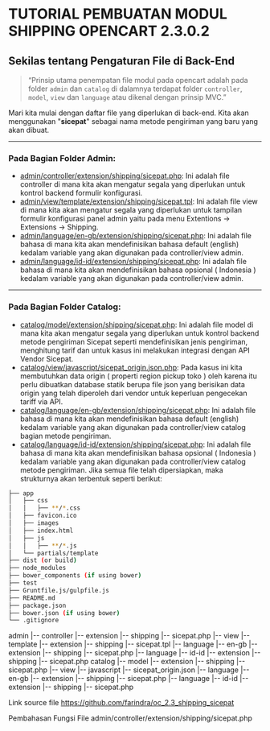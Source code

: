 # TUTORIAL PEMBUATAN MODUL SHIPPING OPENCART 2.3.0.2

## Sekilas tentang Pengaturan File di Back-End

> “Prinsip utama penempatan file modul pada opencart adalah pada folder `admin` dan `catalog` di dalamnya terdapat folder `controller`, `model`, `view` dan `language` atau dikenal dengan prinsip MVC.”

Mari kita mulai dengan daftar file yang diperlukan di back-end. Kita akan menggunakan "**sicepat**" sebagai nama metode pengiriman yang baru yang akan dibuat.

------------


### Pada Bagian Folder Admin:
- [admin/controller/extension/shipping/sicepat.php](https://github.com/farindra/oc_2.3_shipping_sicepat/blob/master/admin/controller/extension/shipping/sicepat.php "admin/controller/extension/shipping/sicepat.php"): Ini adalah file controller di mana kita akan mengatur segala yang diperlukan untuk kontrol backend formulir konfigurasi.
- [admin/view/template/extension/shipping/sicepat.tpl](https://github.com/farindra/oc_2.3_shipping_sicepat/blob/master/admin/view/template/extension/shipping/sicepat.tpl "admin/view/template/extension/shipping/sicepat.tpl"): Ini adalah file view di mana kita akan mengatur segala yang diperlukan untuk tampilan formulir konfigurasi panel admin yaitu pada menu Extentions → Extensions → Shipping.
- [admin/language/en-gb/extension/shipping/sicepat.php](https://github.com/farindra/oc_2.3_shipping_sicepat/blob/master/admin/language/en-gb/extension/shipping/sicepat.php "admin/language/en-gb/extension/shipping/sicepat.php"): Ini adalah file bahasa di mana kita akan mendefinisikan bahasa default (english) kedalam variable yang akan digunakan pada controller/view admin.
- [admin/language/id-id/extension/shipping/sicepat.php](https://github.com/farindra/oc_2.3_shipping_sicepat/blob/master/admin/language/id-id/extension/shipping/sicepat.php "admin/language/id-id/extension/shipping/sicepat.php"): Ini adalah file bahasa di mana kita akan mendefinisikan bahasa opsional ( Indonesia ) kedalam variable yang akan digunakan pada controller/view admin.

---

### Pada Bagian Folder Catalog:
- [catalog/model/extension/shipping/sicepat.php](https://github.com/farindra/oc_2.3_shipping_sicepat/blob/master/catalog/model/extension/shipping/sicepat.php "catalog/model/extension/shipping/sicepat.php"): Ini adalah file model di mana kita akan mengatur segala yang diperlukan untuk kontrol backend  metode pengiriman Sicepat seperti mendefinisikan jenis pengiriman, menghitung tarif dan untuk kasus ini melakukan integrasi dengan API Vendor Sicepat.
- [catalog/view/javascript/sicepat_origin.json.php](https://github.com/farindra/oc_2.3_shipping_sicepat/blob/master/catalog/view/javascript/sicepat_origin.json "catalog/view/javascript/sicepat_origin.json.php"): Pada kasus ini kita membutuhkan data origin ( properti region pickup toko ) oleh karena itu perlu dibuatkan database statik berupa file json yang berisikan data origin yang telah diperoleh dari vendor untuk keperluan pengecekan tariff via API.
- [catalog/language/en-gb/extension/shipping/sicepat.php](https://github.com/farindra/oc_2.3_shipping_sicepat/blob/master/catalog/language/en-gb/extension/shipping/sicepat.php "catalog/language/en-gb/extension/shipping/sicepat.php"): Ini adalah file bahasa di mana kita akan mendefinisikan bahasa default (english) kedalam variable yang akan digunakan pada controller/view catalog bagian metode pengiriman.
- [catalog/language/id-id/extension/shipping/sicepat.php](https://github.com/farindra/oc_2.3_shipping_sicepat/blob/master/catalog/language/id-id/extension/shipping/sicepat.php "catalog/language/id-id/extension/shipping/sicepat.php"): Ini adalah file bahasa di mana kita akan mendefinisikan bahasa opsional ( Indonesia ) kedalam variable yang akan digunakan pada controller/view catalog metode pengiriman.
Jika semua file telah dipersiapkan, maka strukturnya akan terbentuk seperti berikut:

```bash
├── app
│   ├── css
│   │   ├── **/*.css
│   ├── favicon.ico
│   ├── images
│   ├── index.html
│   ├── js
│   │   ├── **/*.js
│   └── partials/template
├── dist (or build)
├── node_modules
├── bower_components (if using bower)
├── test
├── Gruntfile.js/gulpfile.js
├── README.md
├── package.json
├── bower.json (if using bower)
└── .gitignore
```

admin
	|-- controller
		|-- extension
			|-- shipping
				|-- sicepat.php
	|-- view
		|-- template
			|-- extension
				|-- shipping
					|-- sicepat.tpl
	|-- language
		|-- en-gb
			|-- extension
				|-- shipping
					|-- sicepat.php
	|-- language
		|-- id-id
			|-- extension
				|-- shipping
					|-- sicepat.php
catalog
	|-- model
		|-- extension
			|-- shipping
				|-- sicepat.php
	|-- view
		|-- javascript
			|-- sicepat_origin.json
	|-- language
		|-- en-gb
			|-- extension
				|-- shipping
					|-- sicepat.php
	|-- language
		|-- id-id
			|-- extension
				|-- shipping
					|-- sicepat.php
										

Link source file https://github.com/farindra/oc_2.3_shipping_sicepat

Pembahasan Fungsi File
admin/controller/extension/shipping/sicepat.php
